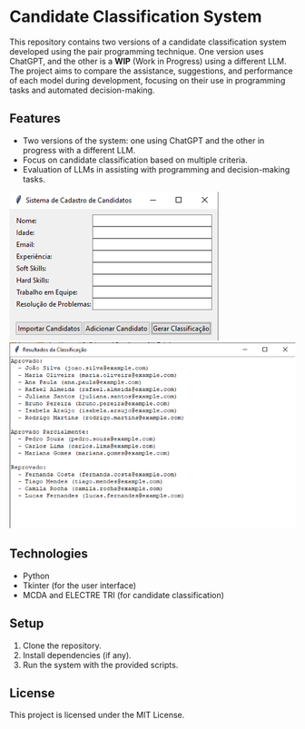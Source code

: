 # Candidate Classification System

This repository contains two versions of a candidate classification system developed using the pair programming technique. One version uses ChatGPT, and the other is a **WIP** (Work in Progress) using a different LLM. The project aims to compare the assistance, suggestions, and performance of each model during development, focusing on their use in programming tasks and automated decision-making.

## Features
- Two versions of the system: one using ChatGPT and the other in progress with a different LLM.
- Focus on candidate classification based on multiple criteria.
- Evaluation of LLMs in assisting with programming and decision-making tasks.

![Main Screen](images/mainscreen.png)
![Classification](images/lista.png)

## Technologies
- Python
- Tkinter (for the user interface)
- MCDA and ELECTRE TRI (for candidate classification)

## Setup
1. Clone the repository.
2. Install dependencies (if any).
3. Run the system with the provided scripts.

## License
This project is licensed under the MIT License.

